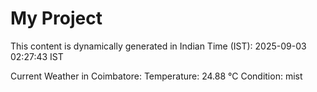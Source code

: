 # My Project

This content is dynamically generated in Indian Time (IST): 2025-09-03 02:27:43 IST


Current Weather in Coimbatore:
Temperature: 24.88 °C
Condition: mist
